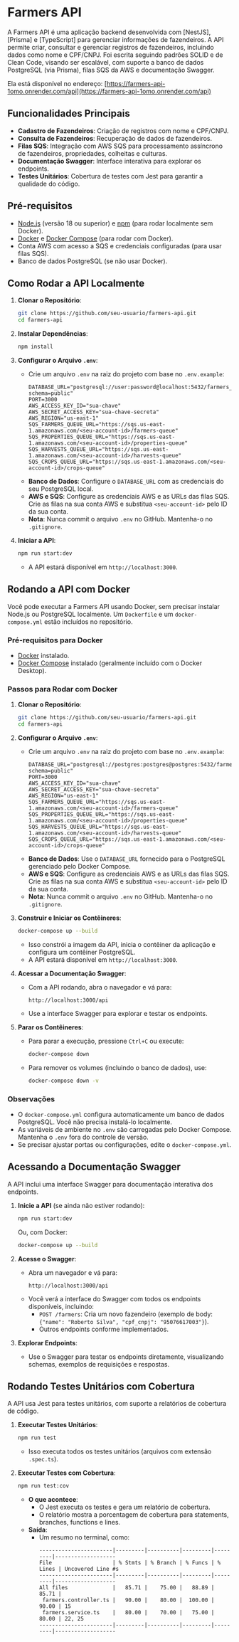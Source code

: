 # Farmers API

A Farmers API é uma aplicação backend desenvolvida com [NestJS], [Prisma] e [TypeScript] para gerenciar informações de fazendeiros. A API permite criar, consultar e gerenciar registros de fazendeiros, incluindo dados como nome e CPF/CNPJ. Foi escrita seguindo padrões SOLID e de Clean Code, visando ser escalável, com suporte a banco de dados PostgreSQL (via Prisma), filas SQS da AWS e documentação Swagger.

Ela está disponível no endereço: [https://farmers-api-1omo.onrender.com/api](https://farmers-api-1omo.onrender.com/api)

## Funcionalidades Principais

- **Cadastro de Fazendeiros**: Criação de registros com nome e CPF/CNPJ.
- **Consulta de Fazendeiros**: Recuperação de dados de fazendeiros.
- **Filas SQS**: Integração com AWS SQS para processamento assíncrono de fazendeiros, propriedades, colheitas e culturas.
- **Documentação Swagger**: Interface interativa para explorar os endpoints.
- **Testes Unitários**: Cobertura de testes com Jest para garantir a qualidade do código.

## Pré-requisitos

- [Node.js](https://nodejs.org/) (versão 18 ou superior) e [npm](https://www.npmjs.com/) (para rodar localmente sem Docker).
- [Docker](https://www.docker.com/get-started) e [Docker Compose](https://docs.docker.com/compose/install/) (para rodar com Docker).
- Conta AWS com acesso a SQS e credenciais configuradas (para usar filas SQS).
- Banco de dados PostgreSQL (se não usar Docker).

## Como Rodar a API Localmente

1. **Clonar o Repositório**:
   ```bash
   git clone https://github.com/seu-usuario/farmers-api.git
   cd farmers-api
   ```

2. **Instalar Dependências**:
   ```bash
   npm install
   ```

3. **Configurar o Arquivo `.env`**:
   - Crie um arquivo `.env` na raiz do projeto com base no `.env.example`:
     ```env
     DATABASE_URL="postgresql://user:password@localhost:5432/farmers_db?schema=public"
     PORT=3000
     AWS_ACCESS_KEY_ID="sua-chave"
     AWS_SECRET_ACCESS_KEY="sua-chave-secreta"
     AWS_REGION="us-east-1"
     SQS_FARMERS_QUEUE_URL="https://sqs.us-east-1.amazonaws.com/<seu-account-id>/farmers-queue"
     SQS_PROPERTIES_QUEUE_URL="https://sqs.us-east-1.amazonaws.com/<seu-account-id>/properties-queue"
     SQS_HARVESTS_QUEUE_URL="https://sqs.us-east-1.amazonaws.com/<seu-account-id>/harvests-queue"
     SQS_CROPS_QUEUE_URL="https://sqs.us-east-1.amazonaws.com/<seu-account-id>/crops-queue"
     ```
   - **Banco de Dados**: Configure o `DATABASE_URL` com as credenciais do seu PostgreSQL local.
   - **AWS e SQS**: Configure as credenciais AWS e as URLs das filas SQS. Crie as filas na sua conta AWS e substitua `<seu-account-id>` pelo ID da sua conta.
   - **Nota**: Nunca commit o arquivo `.env` no GitHub. Mantenha-o no `.gitignore`.

4. **Iniciar a API**:
   ```bash
   npm run start:dev
   ```
   - A API estará disponível em `http://localhost:3000`.

## Rodando a API com Docker

Você pode executar a Farmers API usando Docker, sem precisar instalar Node.js ou PostgreSQL localmente. Um `Dockerfile` e um `docker-compose.yml` estão incluídos no repositório.

### Pré-requisitos para Docker
- [Docker](https://www.docker.com/get-started) instalado.
- [Docker Compose](https://docs.docker.com/compose/install/) instalado (geralmente incluído com o Docker Desktop).

### Passos para Rodar com Docker

1. **Clonar o Repositório**:
   ```bash
   git clone https://github.com/seu-usuario/farmers-api.git
   cd farmers-api
   ```

2. **Configurar o Arquivo `.env`**:
   - Crie um arquivo `.env` na raiz do projeto com base no `.env.example`:
     ```env
     DATABASE_URL="postgresql://postgres:postgres@postgres:5432/farmers_db?schema=public"
     PORT=3000
     AWS_ACCESS_KEY_ID="sua-chave"
     AWS_SECRET_ACCESS_KEY="sua-chave-secreta"
     AWS_REGION="us-east-1"
     SQS_FARMERS_QUEUE_URL="https://sqs.us-east-1.amazonaws.com/<seu-account-id>/farmers-queue"
     SQS_PROPERTIES_QUEUE_URL="https://sqs.us-east-1.amazonaws.com/<seu-account-id>/properties-queue"
     SQS_HARVESTS_QUEUE_URL="https://sqs.us-east-1.amazonaws.com/<seu-account-id>/harvests-queue"
     SQS_CROPS_QUEUE_URL="https://sqs.us-east-1.amazonaws.com/<seu-account-id>/crops-queue"
     ```
   - **Banco de Dados**: Use o `DATABASE_URL` fornecido para o PostgreSQL gerenciado pelo Docker Compose.
   - **AWS e SQS**: Configure as credenciais AWS e as URLs das filas SQS. Crie as filas na sua conta AWS e substitua `<seu-account-id>` pelo ID da sua conta.
   - **Nota**: Nunca commit o arquivo `.env` no GitHub. Mantenha-o no `.gitignore`.

3. **Construir e Iniciar os Contêineres**:
   ```bash
   docker-compose up --build
   ```
   - Isso constrói a imagem da API, inicia o contêiner da aplicação e configura um contêiner PostgreSQL.
   - A API estará disponível em `http://localhost:3000`.

4. **Acessar a Documentação Swagger**:
   - Com a API rodando, abra o navegador e vá para:
     ```
     http://localhost:3000/api
     ```
   - Use a interface Swagger para explorar e testar os endpoints.

5. **Parar os Contêineres**:
   - Para parar a execução, pressione `Ctrl+C` ou execute:
     ```bash
     docker-compose down
     ```
   - Para remover os volumes (incluindo o banco de dados), use:
     ```bash
     docker-compose down -v
     ```

### Observações
- O `docker-compose.yml` configura automaticamente um banco de dados PostgreSQL. Você não precisa instalá-lo localmente.
- As variáveis de ambiente no `.env` são carregadas pelo Docker Compose. Mantenha o `.env` fora do controle de versão.
- Se precisar ajustar portas ou configurações, edite o `docker-compose.yml`.

## Acessando a Documentação Swagger

A API inclui uma interface Swagger para documentação interativa dos endpoints.

1. **Inicie a API** (se ainda não estiver rodando):
   ```bash
   npm run start:dev
   ```
   Ou, com Docker:
   ```bash
   docker-compose up --build
   ```

2. **Acesse o Swagger**:
   - Abra um navegador e vá para:
     ```
     http://localhost:3000/api
     ```
   - Você verá a interface do Swagger com todos os endpoints disponíveis, incluindo:
     - `POST /farmers`: Cria um novo fazendeiro (exemplo de body: `{"name": "Roberto Silva", "cpf_cnpj": "95076617003"}`).
     - Outros endpoints conforme implementados.

3. **Explorar Endpoints**:
   - Use o Swagger para testar os endpoints diretamente, visualizando schemas, exemplos de requisições e respostas.

## Rodando Testes Unitários com Cobertura

A API usa Jest para testes unitários, com suporte a relatórios de cobertura de código.

1. **Executar Testes Unitários**:
   ```bash
   npm run test
   ```
   - Isso executa todos os testes unitários (arquivos com extensão `.spec.ts`).

2. **Executar Testes com Cobertura**:
   ```bash
   npm run test:cov
   ```
   - **O que acontece**:
     - O Jest executa os testes e gera um relatório de cobertura.
     - O relatório mostra a porcentagem de cobertura para statements, branches, functions e lines.
   - **Saída**:
     - Um resumo no terminal, como:
       ```
       -----------------------|---------|----------|---------|---------|-------------------
       File                   | % Stmts | % Branch | % Funcs | % Lines | Uncovered Line #s 
       -----------------------|---------|----------|---------|---------|-------------------
       All files              |   85.71 |    75.00 |   88.89 |   85.71 |                   
        farmers.controller.ts |   90.00 |    80.00 |  100.00 |   90.00 | 15                
        farmers.service.ts    |   80.00 |    70.00 |   75.00 |   80.00 | 22, 25            
       -----------------------|---------|----------|---------|---------|-------------------
       ```

